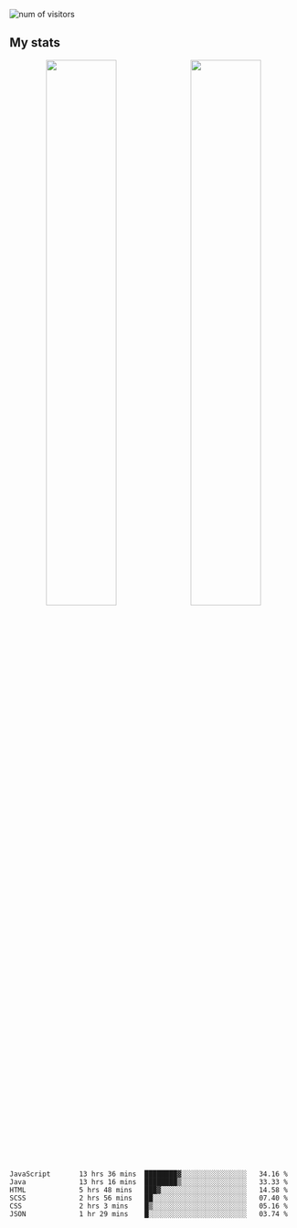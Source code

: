 
<!--
### Hi there 👋
**psycho-baller/psycho-baller** is a ✨ _special_ ✨ repository because its `README.md` (this file) appears on your GitHub profile.

Here are some ideas to get you started:

- 🔭 I’m currently working on ...
- 🌱 I’m currently learning ...
- 👯 I’m looking to collaborate on ...
- 🤔 I’m looking for help with ...
- 💬 Ask me about ...
- 📫 How to reach me: ...
- 😄 Pronouns: ...
- ⚡ Fun fact: ...

[![Readme Card](https://github-readme-stats.vercel.app/api/pin/?username=psycho-baller&repo=github-readme-stats)](https://github.com/anuraghazra/github-readme-stats)

-->
![num of visitors](https://visitor-badge.glitch.me/badge?page_id=psycho-baller.visitor-badge&left_text=Hello%20visitor%20number)
## My stats

<p float="left" align="center">
  <img src="https://github-readme-stats.vercel.app/api?username=psycho-baller&show_icons=true&count_private=true&hide_border=true&include_all_commits=true&theme=blue-green" width="49.5%" />
  <img src="https://github-readme-stats.vercel.app/api/top-langs/?username=psycho-baller&layout=compact&langs_count=6&theme=blue-green&hide_border=true" width="49.5%" /> 
</p>

<!--START_SECTION:waka-->

```text
JavaScript       13 hrs 36 mins  ████████▓░░░░░░░░░░░░░░░░   34.16 %
Java             13 hrs 16 mins  ████████▒░░░░░░░░░░░░░░░░   33.33 %
HTML             5 hrs 48 mins   ███▓░░░░░░░░░░░░░░░░░░░░░   14.58 %
SCSS             2 hrs 56 mins   ██░░░░░░░░░░░░░░░░░░░░░░░   07.40 %
CSS              2 hrs 3 mins    █▒░░░░░░░░░░░░░░░░░░░░░░░   05.16 %
JSON             1 hr 29 mins    █░░░░░░░░░░░░░░░░░░░░░░░░   03.74 %
```

<!--END_SECTION:waka-->

